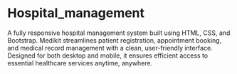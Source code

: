 # Hospital_management
A fully responsive hospital management system built using HTML, CSS, and Bootstrap. Medikit streamlines patient registration, appointment booking, and medical record management with a clean, user-friendly interface. Designed for both desktop and mobile, it ensures efficient access to essential healthcare services anytime, anywhere.
